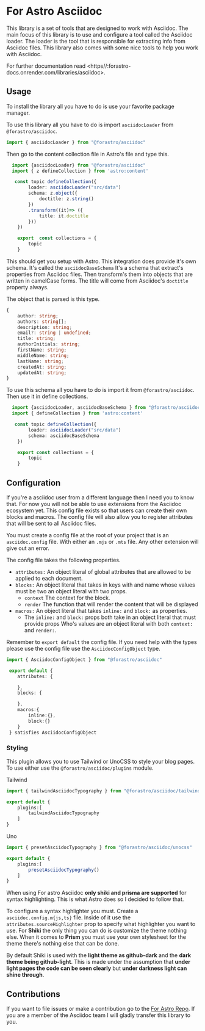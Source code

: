 # For Astro Asciidoc

This library is a set of tools that are designed to work with Asciidoc.
The main focus of this library is to use and configure a tool called the Asciidoc loader.
The loader is the tool that is responsible for extracting info from Asciidoc files.
This library also comes with some nice tools to help you work with Asciidoc.

For further documentation read <https//:forastro-docs.onrender.com/libraries/asciidoc>.

## Usage

To install the library all you have to do is use your favorite package manager.

To use this library all you have to do is import `asciidocLoader` from `@forastro/asciidoc`.

```ts
import { asciidocLoader } from "@forastro/asciidoc"
```

Then go to the content collection file in Astro's file and type this.

```ts
  import {asciidocLoader} from "@forastro/asciidoc"
  import { z defineCollection } from 'astro:content'

   const topic defineCollection({
        loader: asciidocLoader("src/data")
        schema: z.object({
            doctitle: z.string()
        })
        .transform((it)=> ({
            title: it.doctitle
        }))
    })

    export  const collections = {
        topic
    }

```

This should get you setup with Astro. This integration does provide it's own schema.
It's called the `asciidocBaseSchema` It's a schema that extract's properties from Asciidoc files.
Then transform's them into objects that are written in camelCase forms.
The title will come from Asciidoc's `doctitle` property always.

The object that is parsed is this type.

```ts
{
    author: string;
    authors: string[];
    description: string;
    email?: string | undefined;
    title: string;
    authorInitials: string;
    firstName: string;
    middleName: string;
    lastName: string;
    createdAt: string;
    updatedAt: string;
}
```

To use this schema all you have to do is import it from `@forastro/asciidoc`.
Then use it in define collections.

```ts
  import {asciidocLoader, asciidocBaseSchema } from "@forastro/asciidoc"
  import { defineCollection } from 'astro:content'

   const topic defineCollection({
        loader: asciidocLoader("src/data")
        schema: asciidocBaseSchema
    })

    export const collections = {
        topic
    }

```

## Configuration

If you're a asciidoc user from a different language then I need you to know that.
For now you will not be able to use extensions from the Asciidoc ecosystem yet.
This config file exists so that users can create their own blocks and macros.
The config file will also allow you to register attributes that will be sent to all Asciidoc files.

You must create a config file at the root of your project that is an `asciidoc.config` file.
With either an `.mjs` or `.mts` file. Any other extension will give out an error.

The config file takes the following properties.

- `attributes:` An object literal of global attributes that are allowed to be applied to each document.
- `blocks:` An object literal that takes in keys with and name whose values must be two an object literal with two props.
  - `context` The context for the block.
  - `render` The function that will render the content that will be displayed
- `macros:` An object literal that takes `inline:` and `block:` as properties.
  - The `inline:` and `block:` props both take in an object literal that must provide props
    Who's values are an object literal with both `context:` and `render:`.

Remember to `export default` the config file.
If you need help with the types please use the config file use the `AsciidocConfigObject` type.

```ts
import { AsciidocConfigObject } from "@forastro/asciidoc"

 export default {
    attributes: {

    },
    blocks: {

    },
    macros:{
        inline:{},
        block:{}
    }
 } satisfies AsciidocConfigObject
```

### Styling

This plugin allows you to use Tailwind or UnoCSS to style your blog pages.
To use either use the `@forastro/asciidoc/plugins` module.

Tailwind

```ts
import { tailwindAsciidocTypography } from "@forastro/asciidoc/tailwind"

export default {
    plugins:[
        tailwindAsciidocTypography
    ]
}
```

Uno

```ts
import { presetAsciidocTypography } from "@forastro/asciidoc/unocss"

export default {
    plugins:[
        presetAsciidocTypography()
    ]
}
```

When using For astro Asciidoc **only shiki and prisma are supported** for syntax highlighting.
This is what Astro does so I decided to follow that.

To configure a syntax highlighter you must. Create a `asciidoc.config.m{js,ts}` file.
Inside of it use the `attributes.sourceHighlighter` prop to specify what highlighter you want to use.
For **Shiki** the only thing you can do is customize the theme nothing else.
When it comes to **Prism** you must use your own stylesheet for the theme there's nothing else that can be done.

By default Shiki is used with the **light theme as github-dark** and the **dark theme being github-light**.
This is made under the assumption that **under light pages the code can be seen clearly** but **under darkness
light can shine through**.

## Contributions

If you want to file issues or make a contribution go to the [For Astro Repo](https://github.com/louiss0/forastro).
If you are a member of the Asciidoc team I will gladly transfer this library to you.
